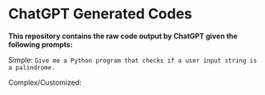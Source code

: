 # ChatGPT Generated Codes

**This repository contains the raw code output by ChatGPT given the following prompts:**

Simple:
`Give me a Python program that checks if a user input string is a palindrome.`

Complex/Customized:
